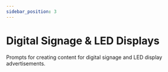 ```yaml
---
sidebar_position: 3
---
```


# Digital Signage & LED Displays

Prompts for creating content for digital signage and LED display advertisements.

